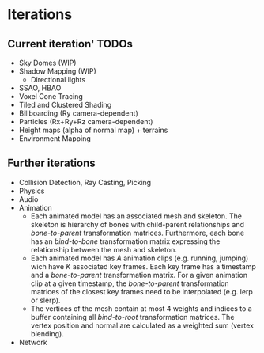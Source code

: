 # Iterations

## Current iteration' TODOs
* Sky Domes (WIP)
* Shadow Mapping (WIP)
  * Directional lights
* SSAO, HBAO
* Voxel Cone Tracing
* Tiled and Clustered Shading
* Billboarding (Ry camera-dependent)
* Particles (Rx+Ry+Rz camera-dependent)
* Height maps (alpha of normal map) + terrains
* Environment Mapping

## Further iterations
* Collision Detection, Ray Casting, Picking
* Physics
* Audio
* Animation
  * Each animated model has an associated mesh and skeleton. The skeleton is hierarchy of bones with child-parent relationships and *bone-to-parent* transformation matrices. Furthermore, each bone has an *bind-to-bone* transformation matrix expressing the relationship between the mesh and skeleton.
  * Each animated model has *A* animation clips (e.g. running, jumping) wich have *K* associated key frames. Each key frame has a timestamp and a *bone-to-parent* transformation matrix. For a given animation clip at a given timestamp, the *bone-to-parent* transformation matrices of the closest key frames need to be interpolated (e.g. lerp or slerp). 
  * The vertices of the mesh contain at most 4 weights and indices to a buffer containing all *bind-to-root* transformation matrices. The vertex position and normal are calculated as a weighted sum (vertex blending). 
* Network
